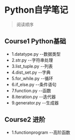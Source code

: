  # Python自学笔记

 > 阅读顺序

## Course1 Python基础
 * 1.datatype.py --数据类型
 * 2.str.py --字符串处理
 * 3.list_tuple.py --列表
 * 4.dist_set.py --字典
 * 5.for_while.py --循环
 * 6.if_else.py --条件语句
 * 7.function.py --函数
 * 8.iteration.py --迭代器
 * 9.generator.py --生成器

## Course2 进阶
 * 1.functionprogram --高阶函数
